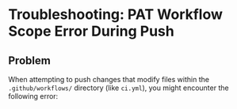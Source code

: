# Troubleshooting: PAT Workflow Scope Error During Push

## Problem

When attempting to push changes that modify files within the `.github/workflows/` directory (like `ci.yml`), you might encounter the following error:


